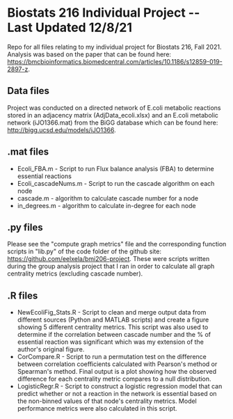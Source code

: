# Biostats 216 Individual Project -- Last Updated 12/8/21
Repo for all files relating to my individual project for Biostats 216, Fall 2021. Analysis was based on the paper that can be found here: https://bmcbioinformatics.biomedcentral.com/articles/10.1186/s12859-019-2897-z.

## Data files
Project was conducted on a directed network of E.coli metabolic reactions stored in an adjacency matrix (AdjData_ecoli.xlsx) and an E.coli metabolic network (iJO1366.mat) from the BiGG database which can be found here: http://bigg.ucsd.edu/models/iJO1366.

## .mat files
  - Ecoli_FBA.m - Script to run Flux balance analysis (FBA) to determine essential reactions
  - Ecoli_cascadeNums.m - Script to run the cascade algorithm on each node
  - cascade.m - algorithm to calculate cascade number for a node
  - in_degrees.m - algorithm to calculate in-degree for each node

## .py files
Please see the "compute graph metrics" file and the corresponding function scripts in "lib.py" of the code folder of the github site: https://github.com/eelxela/bmi206-project. These were scripts written during the group analysis project that I ran in order to calculate all graph centrality metrics (excluding cascade number).

## .R files
   - NewEcoliFig_Stats.R - Script to clean and merge output data from different sources (Python and MATLAB scripts) and create a figure showing 5 different centrality metrics. This script was also used to determine if the correlation between cascade number and the % of essential reaction was significant which was my extension of the author's original figure.
   - CorCompare.R - Script to run a permutation test on the difference between correlation coefficients calculated with Pearson's method or Spearman's method. Final output is a plot showing how the observed difference for each centrality metric compares to a null distribution.
   - LogisticRegr.R - Script to construct a logistic regression model that can predict whether or not a reaction in the network is essential based on the non-binned values of that node's centrality metrics. Model performance metrics were also calculated in this script.
